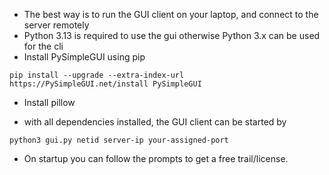 * The best way is to run the GUI client on your laptop, and connect to the server remotely
* Python 3.13 is required to use the gui otherwise Python 3.x can be used for the cli
* Install PySimpleGUI using pip

```
pip install --upgrade --extra-index-url https://PySimpleGUI.net/install PySimpleGUI
```

* Install pillow

* with all dependencies installed, the GUI client can be started by

```
python3 gui.py netid server-ip your-assigned-port
```
* On startup you can follow the prompts to get a free trail/license.